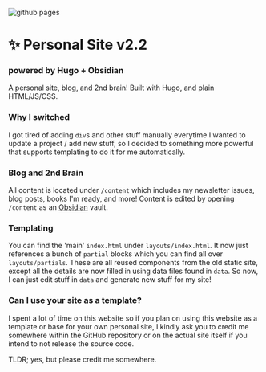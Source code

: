 ![github pages](https://github.com/jackyzha0/jackyzha0.github.io/workflows/github%20pages/badge.svg)

# ✨ Personal Site v2.2
### powered by Hugo + Obsidian
A personal site, blog, and 2nd brain! Built with Hugo, and plain HTML/JS/CSS.

### Why I switched
I got tired of adding `div`s and other stuff manually everytime I wanted to update a project / add new stuff, so I decided to something more powerful that supports templating to do it for me automatically.

### Blog and 2nd Brain
All content is located under `/content` which includes my newsletter issues, blog posts, books I'm ready, and more! Content is edited by opening `/content` as an [Obsidian](http://obsidian.md/) vault.

### Templating
You can find the 'main' `index.html` under `layouts/index.html`. It now just references a bunch of `partial` blocks which you can find all over `layouts/partials`. These are all reused components from the old static site, except all the details are now filled in using data files found in `data`. So now, I can just edit stuff in `data` and generate new stuff for my site!

### Can I use your site as a template?
I spent a lot of time on this website so if you plan on using this website as a template or base for your own personal site, I kindly ask you to credit me somewhere within the GitHub repository or on the actual site itself if you intend to not release the source code.

TLDR; yes, but please credit me somewhere.